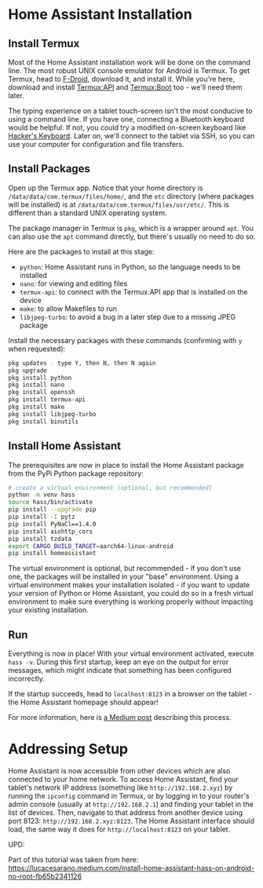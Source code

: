 # Home Assistant Installation

## Install Termux
Most of the Home Assistant installation work will be done on the command line. The most robust UNIX console emulator for Android is Termux. To get Termux, head to [F-Droid](https://f-droid.org/en/packages/com.termux/), download it, and install it. While you're here, download and install [Termux:API](https://f-droid.org/en/packages/com.termux.api/) and [Termux:Boot](https://f-droid.org/en/packages/com.termux.boot) too - we'll need them later.

The typing experience on a tablet touch-screen isn't the most conducive to using a command line. If you have one, connecting a Bluetooth keyboard would be helpful. If not, you could try a modified on-screen keyboard like [Hacker's Keyboard](https://f-droid.org/en/packages/org.pocketworkstation.pckeyboard/). Later on, we'll connect to the tablet via SSH, so you can use your computer for configuration and file transfers.

## Install Packages
Open up the Termux app. Notice that your home directory is `/data/data/com.termux/files/home/`, and the `etc` directory (where packages will be installed) is at `/data/data/com.termux/files/usr/etc/`. This is different than a standard UNIX operating system.

The package manager in Termux is `pkg`, which is a wrapper around `apt`. You can also use the `apt` command directly, but there's usually no need to do so.

Here are the packages to install at this stage:
- `python`: Home Assistant runs in Python, so the language needs to be installed
- `nano`: for viewing and editing files
- `termux-api`: to connect with the Termux:API app that is installed on the device
- `make`: to allow Makefiles to run
- `libjpeg-turbo`: to avoid a bug in a later step due to a missing JPEG package

Install the necessary packages with these commands (confirming with `y` when requested):
```bash
pkg updates - type Y, then N, then N again
pkg upgrade
pkg install python
pkg install nano
pkg install openssh
pkg install termux-api
pkg install make 
pkg install libjpeg-turbo
pkg install binutils
```

## Install Home Assistant
The prerequisites are now in place to install the Home Assistant package from the PyPi Python package repository:
```bash
# create a virtual environment (optional, but recommended)
python -m venv hass
source hass/bin/activate
pip install --upgrade pip
pip install -I pytz
pip install PyNaCl==1.4.0
pip install aiohttp_cors
pip install tzdata
export CARGO_BUILD_TARGET=aarch64-linux-android
pip install homeassistant
```

The virtual environment is optional, but recommended - if you don't use one, the packages will be installed in your "base" environment. Using a virtual environment makes your installation isolated - if you want to update your version of Python or Home Assistant, you could do so in a fresh virtual environment to make sure everything is working properly without impacting your existing installation.

## Run
Everything is now in place! With your virtual environment activated, execute `hass -v`. During this first startup, keep an eye on the output for error messages, which might indicate that something has been configured incorrectly.

If the startup succeeds, head to `localhost:8123` in a browser on the tablet - the Home Assistant homepage should appear!

For more information, here is [a Medium post](https://lucacesarano.medium.com/install-home-assistant-hass-on-android-no-root-fb65b2341126) describing this process.

# Addressing Setup
Home Assistant is now accessible from other devices which are also connected to your home network. To access Home Assistant, find your tablet's network IP address (something like `http://192.168.2.xyz`) by running the `ipconfig` command in Termux, or by logging in to your router's admin console (usually at `http://192.168.2.1`) and finding your tablet in the list of devices. Then, navigate to that address from another device using port 8123: `http://192.168.2.xyz:8123`. The Home Assistant interface should load, the same way it does for `http://localhost:8123` on your tablet.



UPD:


Part of this tutorial was taken from here:
https://lucacesarano.medium.com/install-home-assistant-hass-on-android-no-root-fb65b2341126
